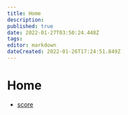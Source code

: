 ```yaml
---
title: Home
description: 
published: true
date: 2022-01-27T03:50:24.448Z
tags: 
editor: markdown
dateCreated: 2022-01-26T17:24:51.849Z
---
```


# Home



- [score](/commands/score)